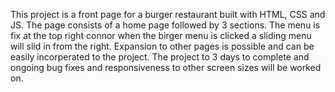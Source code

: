 This project is a front page for a burger restaurant built with HTML, CSS and JS. The page consists of a home page followed by 3 sections. The menu is fix at the top right connor when the birger menu is clicked a sliding menu will slid in from the right. Expansion to other pages is possible and can be easily incorperated to the project. The project to 3 days to complete and ongoing bug fixes and responsiveness to other screen sizes will be worked on.